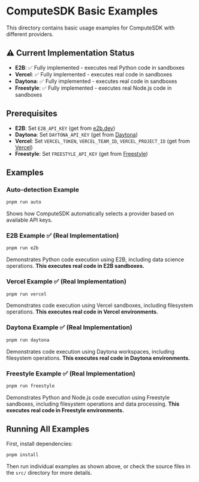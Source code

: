 # ComputeSDK Basic Examples

This directory contains basic usage examples for ComputeSDK with different providers.

## ⚠️ Current Implementation Status

- **E2B**: ✅ Fully implemented - executes real Python code in sandboxes
- **Vercel**: ✅ Fully implemented - executes real code in sandboxes
- **Daytona**: ✅ Fully implemented - executes real code in sandboxes
- **Freestyle**: ✅ Fully implemented - executes real Node.js code in sandboxes

## Prerequisites
- **E2B**: Set `E2B_API_KEY` (get from [e2b.dev](https://e2b.dev))
- **Daytona**: Set `DAYTONA_API_KEY` (get from [Daytona](https://daytona.io))
- **Vercel**: Set `VERCEL_TOKEN`, `VERCEL_TEAM_ID`, `VERCEL_PROJECT_ID` (get from [Vercel](https://vercel.com))
- **Freestyle**: Set `FREESTYLE_API_KEY` (get from [Freestyle](https://freestyle.sh))

## Examples

### Auto-detection Example
```bash
pnpm run auto
```
Shows how ComputeSDK automatically selects a provider based on available API keys.

### E2B Example ✅ (Real Implementation)
```bash
pnpm run e2b
```
Demonstrates Python code execution using E2B, including data science operations.
**This executes real code in E2B sandboxes.**

### Vercel Example ✅ (Real Implementation)
```bash
pnpm run vercel
```
Demonstrates code execution using Vercel sandboxes, including filesystem operations.
**This executes real code in Vercel environments.**

### Daytona Example ✅ (Real Implementation)
```bash
pnpm run daytona
```
Demonstrates code execution using Daytona workspaces, including filesystem operations.
**This executes real code in Daytona environments.**

### Freestyle Example ✅ (Real Implementation)
```bash
pnpm run freestyle
```
Demonstrates Python and Node.js code execution using Freestyle sandboxes, including filesystem operations and data processing.
**This executes real code in Freestyle environments.**



## Running All Examples

First, install dependencies:
```bash
pnpm install
```

Then run individual examples as shown above, or check the source files in the `src/` directory for more details.